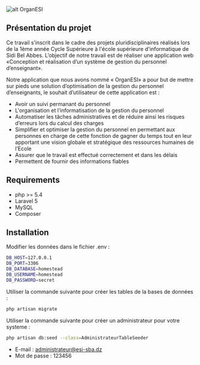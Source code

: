 ![alt OrganESI](https://img4.hostingpics.net/thumbs/mini_517635logo.jpg)

## Présentation du projet 

Ce travail s’inscrit dans le cadre des projets pluridisciplinaires réalisés lors de la 1ème année Cycle Supérieure à  l'école supérieure d'informatique de Sidi Bel Abbes.
 L’objectif de notre travail est de réaliser une application web «Conception et réalisation d’un système de gestion du personnel d’enseignant».
 
Notre application que nous avons nommé « OrganESI» a pour but de mettre sur pieds une solution d’optimisation de la gestion du personnel d’enseignants, le souhait d’utilisateur de cette application est :
- Avoir un suivi permanant du personnel 
- L'organisation et l’informatisation de la gestion du personnel
- Automatiser les tâches administratives et de réduire ainsi les risques d’erreurs lors du calcul des charges
- Simplifier et optimiser la gestion du personnel en permettant aux personnes en charge de cette fonction de gagner du temps tout en leur apportant une vision globale et stratégique des ressources humaines de l’Ecole
- Assurer que le travail est effectué correctement et dans les délais
- Permettent de fournir des informations fiables


## Requirements

- php >= 5.4 
- Laravel 5
- MySQL
- Composer

## Installation

Modifier les données dans le fichier .env :

``` bash
DB_HOST=127.0.0.1
DB_PORT=3306
DB_DATABASE=homestead
DB_USERNAME=homestead
DB_PASSWORD=secret
```

Utiliser la commande suivante pour créer les tables de la bases de données :

``` bash
php artisan migrate
```

Utiliser la commande suivante pour créer un administrateur pour votre systeme :

``` bash
php artisan db:seed --class=AdministrateurTableSeeder
```
- E-mail : administrateur@esi-sba.dz 
- Mot de passe : 123456   
